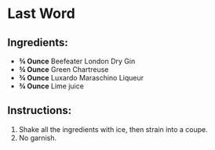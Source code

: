 # Last Word

## Ingredients:
- **¾ Ounce** Beefeater London Dry Gin
- **¾ Ounce** Green Chartreuse
- **¾ Ounce** Luxardo Maraschino Liqueur
- **¾ Ounce** Lime juice

## Instructions:
1. Shake all the ingredients with ice, then strain into a coupe.
2. No garnish.
